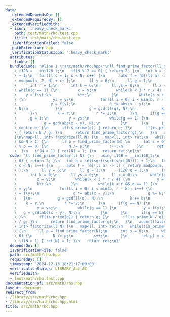 ```yaml
---
data:
  _extendedDependsOn: []
  _extendedRequiredBy: []
  _extendedVerifiedWith:
  - icon: ':heavy_check_mark:'
    path: test/math/rho.test.cpp
    title: test/math/rho.test.cpp
  _isVerificationFailed: false
  _pathExtension: hpp
  _verificationStatusIcon: ':heavy_check_mark:'
  attributes:
    links: []
  bundledCode: "#line 1 \"src/math/rho.hpp\"\nll find_prime_factor(ll N) {\n   using\
    \ i128 = __int128_t;\n   if(N % 2 == 0) { return 2; }\n   int b = int(sqrt(sqrt(sqrt(N))))\
    \ + 1;\n   for(ll c = 1; c < N; c++) {\n      auto f = [&](ll a) -> ll { return\
    \ modpow(a, 2, N) + c; };\n      ll y = 6;\n      ll g = 1;\n      i128 q = 1;\n\
    \      int r = 1;\n      int k = 0;\n      ll ys = 0;\n      ll x = 0;\n     \
    \ while(g == 1) {\n         x = y;\n         while(k < 3 * r / 4) {\n        \
    \    y = f(y);\n            k++;\n         }\n         while(k < r && g == 1)\
    \ {\n            ys = y;\n            for(ll i = 0; i < min(b, r - k); i++) {\n\
    \               y = f(y);\n               q *= abs(x - y);\n               q %=\
    \ N;\n            }\n            g = gcd(ll(q), N);\n            k += b;\n   \
    \      }\n         k = r;\n         r *= 2;\n      }\n      if(g == N) {\n   \
    \      g = 1;\n         y = ys;\n         while(g == 1) {\n            y = f(y);\n\
    \            g = gcd(abs(x - y), N);\n         }\n      }\n      if(g == N) {\
    \ continue; }\n      if(is_prime(g)) { return g; }\n      if(is_prime(N / g))\
    \ { return N / g; }\n      return find_prime_factor(g);\n   }\n   assert(false);\n\
    }\n\nmap<ll, int> factorize(ll N) {\n   map<ll, int> ret;\n   while(!is_prime(N)\
    \ && N > 1) {\n      ll p = find_prime_factor(N);\n      int s = 0;\n      while(N\
    \ % p == 0) {\n         N /= p;\n         s++;\n      }\n      ret[p] = s;\n \
    \  }\n   if(N > 1) { ret[N] = 1; }\n   return ret;\n}\n"
  code: "ll find_prime_factor(ll N) {\n   using i128 = __int128_t;\n   if(N % 2 ==\
    \ 0) { return 2; }\n   int b = int(sqrt(sqrt(sqrt(N)))) + 1;\n   for(ll c = 1;\
    \ c < N; c++) {\n      auto f = [&](ll a) -> ll { return modpow(a, 2, N) + c;\
    \ };\n      ll y = 6;\n      ll g = 1;\n      i128 q = 1;\n      int r = 1;\n\
    \      int k = 0;\n      ll ys = 0;\n      ll x = 0;\n      while(g == 1) {\n\
    \         x = y;\n         while(k < 3 * r / 4) {\n            y = f(y);\n   \
    \         k++;\n         }\n         while(k < r && g == 1) {\n            ys\
    \ = y;\n            for(ll i = 0; i < min(b, r - k); i++) {\n               y\
    \ = f(y);\n               q *= abs(x - y);\n               q %= N;\n         \
    \   }\n            g = gcd(ll(q), N);\n            k += b;\n         }\n     \
    \    k = r;\n         r *= 2;\n      }\n      if(g == N) {\n         g = 1;\n\
    \         y = ys;\n         while(g == 1) {\n            y = f(y);\n         \
    \   g = gcd(abs(x - y), N);\n         }\n      }\n      if(g == N) { continue;\
    \ }\n      if(is_prime(g)) { return g; }\n      if(is_prime(N / g)) { return N\
    \ / g; }\n      return find_prime_factor(g);\n   }\n   assert(false);\n}\n\nmap<ll,\
    \ int> factorize(ll N) {\n   map<ll, int> ret;\n   while(!is_prime(N) && N > 1)\
    \ {\n      ll p = find_prime_factor(N);\n      int s = 0;\n      while(N % p ==\
    \ 0) {\n         N /= p;\n         s++;\n      }\n      ret[p] = s;\n   }\n  \
    \ if(N > 1) { ret[N] = 1; }\n   return ret;\n}"
  dependsOn: []
  isVerificationFile: false
  path: src/math/rho.hpp
  requiredBy: []
  timestamp: '2024-12-13 18:21:17+09:00'
  verificationStatus: LIBRARY_ALL_AC
  verifiedWith:
  - test/math/rho.test.cpp
documentation_of: src/math/rho.hpp
layout: document
redirect_from:
- /library/src/math/rho.hpp
- /library/src/math/rho.hpp.html
title: src/math/rho.hpp
---
```

